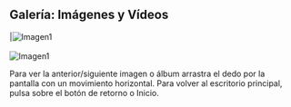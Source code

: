 ## Galería: Imágenes y Vídeos

|![Imagen1](http://static.energysistem.com/images/manuals/39530/53708986b10b0.jpg) <br> <br> ![Imagen1](http://static.energysistem.com/images/manuals/39530/5370897f72d62.jpg)

Para ver la anterior/siguiente imagen o álbum arrastra el dedo por la pantalla con un movimiento horizontal.
Para volver al escritorio principal, pulsa sobre el botón de retorno o Inicio.
